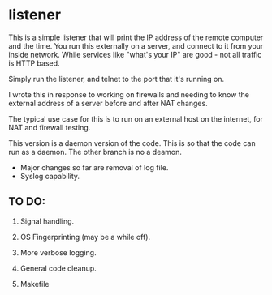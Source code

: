 # listener
This is a simple listener that will print the IP address of the remote computer and the time.
You run this externally on a server, and connect to it from your inside network.
While services like "what's your IP" are good - not all traffic is HTTP based.

Simply run the listener, and telnet to the port that it's running on.


I wrote this in response to working on firewalls and needing to know the external address of a server before and after NAT changes.

The typical use case for this is to run on an external host on the internet, for NAT and firewall testing.

This version is a daemon version of the code.
This is so that the code can run as a daemon. 
The other branch is no a deamon.

 - Major changes so far are removal of log file.
 - Syslog capability.

TO DO: 
------------
1) Signal handling.

2) OS Fingerprinting (may be a while off).

3) More verbose logging.

4) General code cleanup.

5) Makefile
